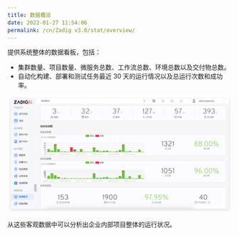 ```yaml
---
title: 数据概览
date: 2022-01-27 11:54:06
permalink: /cn/Zadig v3.0/stat/overview/
---
```


提供系统整体的数据看板，包括：

- 集群数量、项目数量、微服务总数、工作流总数、环境总数以及交付物总数。
- 自动化构建、部署和测试任务最近 30 天的运行情况以及总运行次数和成功率。

![数据概览](../../../_images/overview_220.png)

从这些客观数据中可以分析出企业内部项目整体的运行状况。